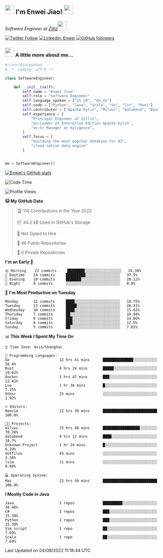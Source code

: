 <h2><img src="https://emojis.slackmojis.com/emojis/images/1531849430/4246/blob-sunglasses.gif?1531849430" width="30"/> I'm  Enwei Jiao! <img src="https://media.giphy.com/media/juBt25nT1KGys/giphy.gif" width=30> </h2>
<!-- <img align='right' src="https://media.giphy.com/media/M9gbBd9nbDrOTu1Mqx/giphy.gif" width="230"> -->
<p><em>Software Engineer at <a href="https://zilliz.com/">Zilliz</a><img src="https://media.giphy.com/media/WUlplcMpOCEmTGBtBW/giphy.gif" width="30"></em></p>

[![Twitter Follow](https://img.shields.io/twitter/follow/misteranmol?label=Follow)](https://twitter.com/intent/follow?screen_name=EnweiJiao)
[![Linkedin: Enwei](https://img.shields.io/badge/-enwei-blue?style=&logo=Linkedin&logoColor=white&link=https://www.linkedin.com/in/enwei-jiao-41192a97)](https://www.linkedin.com/in/enwei-jiao-41192a97/)
[![GitHub followers](https://img.shields.io/github/followers/jiaoew1991?label=Follow&style=social)](https://github.com/jiaoew1991)


### <img src="https://media.giphy.com/media/VgCDAzcKvsR6OM0uWg/giphy.gif" width="30"> A little more about me...  

```python
#!/usr/bin/python
# -*- coding: utf-8 -*-

class SoftwareEngineer:

    def __init__(self):
        self.name = "Enwei Jiao"
        self.role = "Software Engineer"
        self.language_spoken = ["zh_CN", "en_US"]
        self.code = ["Python", "Java", "Scala", "Go", "C++", "Rust"]
        self.contributer = ["Apache Kylin", "Milvus", "Databend", "Byzer-Lang"]
        self.experience = [
            "Principal Engineer at Zilliz",
            "ex-Leader of Enterprise Edition Apache Kylin",
            "ex-Sr Manager at Kyligence",
        ]
        self.focus = [
            "building the most popular database for AI",
            "cloud native data engine"
        ]


me = SoftwareEngineer()
```

[![Enwei's GitHub stats](https://github-readme-stats.vercel.app/api?username=jiaoew1991&count_private=true&show_icons=true)](https://github.com/jiaoew1991/jiaoew1991)

<!-- [![Top Langs](https://github-readme-stats.vercel.app/api/top-langs/?username=jiaoew1991&layout=compact)](https://github.com/jiaoew1991/jiaoew1991) -->

<!--START_SECTION:waka-->
![Code Time](http://img.shields.io/badge/Code%20Time-41%20hrs%2039%20mins-blue)

![Profile Views](http://img.shields.io/badge/Profile%20Views-93-blue)

**🐱 My GitHub Data** 

> 🏆 114 Contributions in the Year 2022
 > 
> 📦 44.2 kB Used in GitHub's Storage 
 > 
> 🚫 Not Opted to Hire
 > 
> 📜 46 Public Repositories 
 > 
> 🔑 0 Private Repositories  
 > 
**I'm an Early 🐤** 

```text
🌞 Morning    22 commits     ████████░░░░░░░░░░░░░░░░░   34.38% 
🌆 Daytime    24 commits     █████████░░░░░░░░░░░░░░░░   37.5% 
🌃 Evening    18 commits     ███████░░░░░░░░░░░░░░░░░░   28.12% 
🌙 Night      0 commits      ░░░░░░░░░░░░░░░░░░░░░░░░░   0.0%

```
📅 **I'm Most Productive on Tuesday** 

```text
Monday       12 commits     ████░░░░░░░░░░░░░░░░░░░░░   18.75% 
Tuesday      13 commits     █████░░░░░░░░░░░░░░░░░░░░   20.31% 
Wednesday    10 commits     ████░░░░░░░░░░░░░░░░░░░░░   15.62% 
Thursday     7 commits      ██░░░░░░░░░░░░░░░░░░░░░░░   10.94% 
Friday       9 commits      ███░░░░░░░░░░░░░░░░░░░░░░   14.06% 
Saturday     8 commits      ███░░░░░░░░░░░░░░░░░░░░░░   12.5% 
Sunday       5 commits      ██░░░░░░░░░░░░░░░░░░░░░░░   7.81%

```


📊 **This Week I Spent My Time On** 

```text
⌚︎ Time Zone: Asia/Shanghai

💬 Programming Languages: 
Go                       12 hrs 41 mins      ██████████████░░░░░░░░░░░   56.4% 
Rust                     4 hrs 24 mins       █████░░░░░░░░░░░░░░░░░░░░   19.62% 
Docker                   2 hrs 47 mins       ███░░░░░░░░░░░░░░░░░░░░░░   12.41% 
Lua                      1 hr 36 mins        █░░░░░░░░░░░░░░░░░░░░░░░░   7.15% 
Other                    25 mins             ░░░░░░░░░░░░░░░░░░░░░░░░░   1.92%

🔥 Editors: 
Neovim                   22 hrs 30 mins      █████████████████████████   100.0%

🐱‍💻 Projects: 
milvus                   15 hrs 48 mins      █████████████████░░░░░░░░   70.28% 
databend                 4 hrs 12 mins       ████░░░░░░░░░░░░░░░░░░░░░   18.7% 
Unknown Project          1 hr 24 mins        █░░░░░░░░░░░░░░░░░░░░░░░░   6.29% 
dotfiles                 45 mins             ░░░░░░░░░░░░░░░░░░░░░░░░░   3.38% 
lvim                     11 mins             ░░░░░░░░░░░░░░░░░░░░░░░░░   0.88%

💻 Operating System: 
Mac                      22 hrs 30 mins      █████████████████████████   100.0%

```

**I Mostly Code in Java** 

```text
Java                     5 repos             █████████░░░░░░░░░░░░░░░░   38.46% 
C#                       2 repos             ███░░░░░░░░░░░░░░░░░░░░░░   15.38% 
Python                   2 repos             ███░░░░░░░░░░░░░░░░░░░░░░   15.38% 
Vim script               1 repo              ██░░░░░░░░░░░░░░░░░░░░░░░   7.69% 
Scala                    1 repo              ██░░░░░░░░░░░░░░░░░░░░░░░   7.69%

```



 Last Updated on 04/08/2022 11:18:44 UTC
<!--END_SECTION:waka-->
